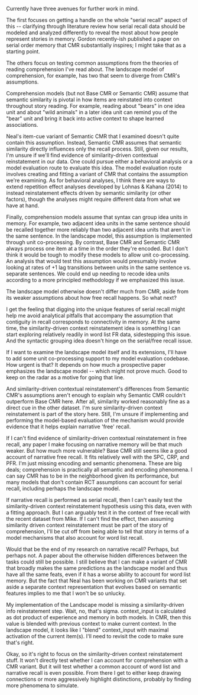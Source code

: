 Currently have three avenues for further work in mind. 

The first focuses on getting a handle on the whole "serial recall" aspect of this -- clarifying through literature review how serial recall data should be modeled and analyzed differently to reveal the most about how people represent stories in memory. Gordon recently-ish published a paper on serial order memory that CMR substantially inspires; I might take that as a starting point.

The others focus on testing common assumptions from the theories of reading comprehension I've read about. The landscape model of comprehension, for example, has two that seem to diverge from CMR's assumptions.

Comprehension models (but not Base CMR or Semantic CMR) assume that semantic similarity is pivotal in how items are reinstated into context throughout story reading. For example, reading about "bears" in one idea unit and about "wild animals" in a later idea unit can remind you of the "bear" unit and bring it back into active context to shape learned associations.

Neal's item-cue variant of Semantic CMR that I examined doesn't quite contain this assumption. Instead, Semantic CMR assumes that semantic similarity directly influences only the recall process. Still, given our results, I'm unsure if we'll find evidence of similarity-driven contextual reinstatement in our data. One could pursue either a behavioral analysis or a model evaluation route to evaluate this idea. The model evaluation route involves creating and fitting a variant of CMR that contains the assumption we're examining. As for behavioral analyses, I think there are ways to extend repetition effect analyses developed by Lohnas & Kahana (2014) to instead reinstatement effects driven by semantic similarity (or other factors), though the analyses might require different data from what we have at hand.

Finally, comprehension models assume that syntax can group idea units in memory. For example, two adjacent idea units in the same sentence should be recalled together more reliably than two adjacent idea units that aren't in the same sentence. In the landscape model, this assumption is implemented through unit co-processing. By contrast, Base CMR and Semantic CMR always process one item at a time in the order they're encoded. But I don't think it would be tough to modify these models to allow unit co-processing. An analysis that would test this assumption would presumably involve looking at rates of +1 lag transitions between units in the same sentence vs. separate sentences. We could end up needing to recode idea units according to a more principled methodology if we emphasized this issue. 

The landscape model otherwise doesn't differ much from CMR, aside from its weaker assumptions about how free recall happens. So what next? 

I get the feeling that digging into the unique features of serial recall might help me avoid analytical pitfalls that accompany the assumption that contiguity in recall corresponds to connectivity in memory. At the same time, the similarity-driven context reinstatement idea is something I can start exploring relatively readily in word list FR data, sidestepping this issue. And the syntactic grouping idea doesn't hinge on the serial/free recall issue.

If I want to examine the landscape model itself and its extensions, I'll have to add some unit co-processing support to my model evaluation codebase. How urgent is that? It depends on how much a prospective paper emphasizes the landscape model -- which might not prove much. Good to keep on the radar as a motive for going that line.

And similarity-driven contextual reinstatement's differences from Semantic CMR's assumptions aren't enough to explain why Semantic CMR couldn't outperform Base CMR here. After all, similarity worked reasonably fine as a direct cue in the other dataset. I'm sure similarity-driven context reinstatement is part of the story here. Still, I'm unsure if implementing and performing the model-based evaluation of the mechanism would provide evidence that it helps explain narrative 'free' recall.

If I can't find evidence of similarity-driven contextual reinstatement in free recall, any paper I make focusing on narrative memory will be that much weaker. But how much more vulnerable? Base CMR still seems like a good account of narrative free recall. It fits relatively well with the SPC, CRP, and PFR. I'm just missing encoding and semantic phenomena. These are big deals; comprehension is practically all semantic and encoding phenomena. I can say CMR has to be in the neighborhood given its performance, but many models that don't contain RCT assumptions can account for serial recall, including perhaps the landscape model.

If narrative recall is performed as serial recall, then I can't easily test the similarity-driven context reinstatement hypothesis using this data, even with a fitting approach. But I can arguably test it in the context of free recall with the recent dataset from Mike. If I can't find the effect, then assuming similarity driven context reinstatement must be part of the story of comprehension, I'll be cut off from being able to tell that story in terms of a model mechanisms that also account for word list recall.

Would that be the end of my research on narrative recall? Perhaps, but perhaps not. A paper about the otherwise hidden differences between the tasks could still be possible. I still believe that I can make a variant of CMR that broadly makes the same predictions as the landscape model and thus have all the same feats, even if it has a worse ability to account for word list memory. But the fact that Neal has been working on CMR variants that set aside a separate context representation that evolves based on semantic features implies to me that I won't be so unlucky.

My implementation of the Landscape model is missing a similarity-driven info reinstatement step. Wait, no, that's sigma. context_input is calculated as dot product of experience and memory in both models. In CMR, then this value is blended with previous context to make current context. In the landscape model, it looks like I "blend" context_input with maximal activation of the current item(s). I'll need to revisit the code to make sure that's right.

Okay, so it's right to focus on the similarity-driven context reinstatement stuff. It won't directly test whether I can account for comprehension with a CMR variant. But it will test whether a common account of word list and narrative recall is even possible. From there I get to either keep drawing connections or more aggressively highlight distinctions, probably by finding more phenomena to simulate.